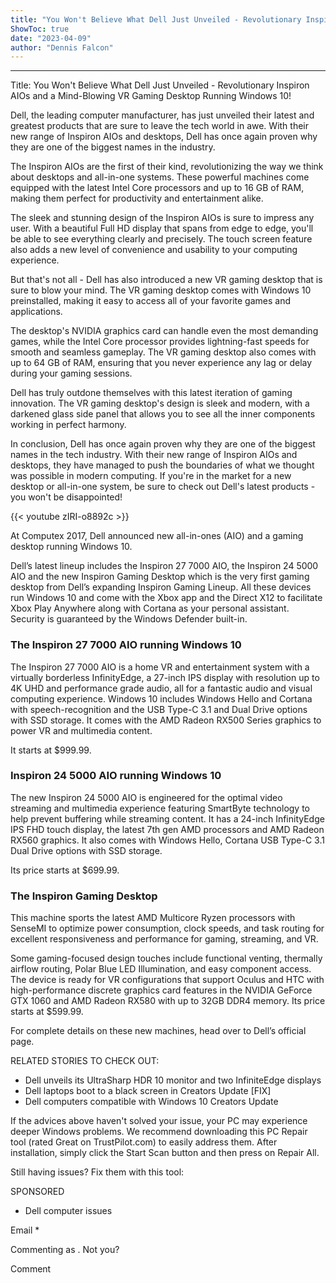 ```yaml
---
title: "You Won't Believe What Dell Just Unveiled - Revolutionary Inspiron AIOs and a Mind-Blowing VR Gaming Desktop Running Windows 10!"
ShowToc: true 
date: "2023-04-09"
author: "Dennis Falcon"
---
```

*****
Title: You Won't Believe What Dell Just Unveiled - Revolutionary Inspiron AIOs and a Mind-Blowing VR Gaming Desktop Running Windows 10!

Dell, the leading computer manufacturer, has just unveiled their latest and greatest products that are sure to leave the tech world in awe. With their new range of Inspiron AIOs and desktops, Dell has once again proven why they are one of the biggest names in the industry.

The Inspiron AIOs are the first of their kind, revolutionizing the way we think about desktops and all-in-one systems. These powerful machines come equipped with the latest Intel Core processors and up to 16 GB of RAM, making them perfect for productivity and entertainment alike.

The sleek and stunning design of the Inspiron AIOs is sure to impress any user. With a beautiful Full HD display that spans from edge to edge, you'll be able to see everything clearly and precisely. The touch screen feature also adds a new level of convenience and usability to your computing experience.

But that's not all - Dell has also introduced a new VR gaming desktop that is sure to blow your mind. The VR gaming desktop comes with Windows 10 preinstalled, making it easy to access all of your favorite games and applications.

The desktop's NVIDIA graphics card can handle even the most demanding games, while the Intel Core processor provides lightning-fast speeds for smooth and seamless gameplay. The VR gaming desktop also comes with up to 64 GB of RAM, ensuring that you never experience any lag or delay during your gaming sessions.

Dell has truly outdone themselves with this latest iteration of gaming innovation. The VR gaming desktop's design is sleek and modern, with a darkened glass side panel that allows you to see all the inner components working in perfect harmony.

In conclusion, Dell has once again proven why they are one of the biggest names in the tech industry. With their new range of Inspiron AIOs and desktops, they have managed to push the boundaries of what we thought was possible in modern computing. If you're in the market for a new desktop or all-in-one system, be sure to check out Dell's latest products - you won't be disappointed!

{{< youtube zIRI-o8892c >}} 



At Computex 2017, Dell announced new all-in-ones (AIO) and a gaming desktop running Windows 10.
 
Dell’s latest lineup includes the Inspiron 27 7000 AIO, the Inspiron 24 5000 AIO and the new Inspiron Gaming Desktop which is the very first gaming desktop from Dell’s expanding Inspiron Gaming Lineup. All these devices run Windows 10 and come with the Xbox app and the Direct X12 to facilitate Xbox Play Anywhere along with Cortana as your personal assistant. Security is guaranteed by the Windows Defender built-in.
 
### The Inspiron 27 7000 AIO running Windows 10
 
The Inspiron 27 7000 AIO is a home VR and entertainment system with a virtually borderless InfinityEdge, a 27-inch IPS display with resolution up to 4K UHD and performance grade audio, all for a fantastic audio and visual computing experience. Windows 10 includes Windows Hello and Cortana with speech-recognition and the USB Type-C 3.1 and Dual Drive options with SSD storage. It comes with the AMD Radeon RX500 Series graphics to power VR and multimedia content.
 
It starts at $999.99.
 
### Inspiron 24 5000 AIO running Windows 10
 
The new Inspiron 24 5000 AIO is engineered for the optimal video streaming and multimedia experience featuring SmartByte technology to help prevent buffering while streaming content. It has a 24-inch InfinityEdge IPS FHD touch display, the latest 7th gen AMD processors and AMD Radeon RX560 graphics. It also comes with Windows Hello, Cortana USB Type-C 3.1 Dual Drive options with SSD storage.
 
Its price starts at $699.99.
 
### The Inspiron Gaming Desktop
 
This machine sports the latest AMD Multicore Ryzen processors with SenseMI to optimize power consumption, clock speeds, and task routing for excellent responsiveness and performance for gaming, streaming, and VR.
 
Some gaming-focused design touches include functional venting, thermally airflow routing, Polar Blue LED Illumination, and easy component access. The device is ready for VR configurations that support Oculus and HTC with high-performance discrete graphics card features in the NVIDIA GeForce GTX 1060 and AMD Radeon RX580 with up to 32GB DDR4 memory. Its price starts at $599.99.
 
For complete details on these new machines, head over to Dell’s official page.
 
RELATED STORIES TO CHECK OUT:
 
- Dell unveils its UltraSharp HDR 10 monitor and two InfiniteEdge displays
 - Dell laptops boot to a black screen in Creators Update [FIX]
 - Dell computers compatible with Windows 10 Creators Update

 

 
If the advices above haven't solved your issue, your PC may experience deeper Windows problems. We recommend downloading this PC Repair tool (rated Great on TrustPilot.com) to easily address them. After installation, simply click the Start Scan button and then press on Repair All.
 
Still having issues? Fix them with this tool:
 
SPONSORED
 
- Dell computer issues

 
Email * 
 

Commenting as .
Not you?

 
Comment 





